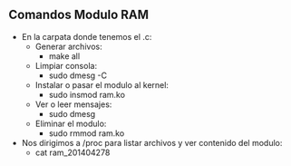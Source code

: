 ## Comandos Modulo RAM

* En la carpata donde tenemos el .c:
    * Generar archivos:
        * make all
    * Limpiar consola:
        * sudo dmesg -C
    * Instalar o pasar el modulo al kernel:
        * sudo insmod ram.ko
    * Ver o leer mensajes:
        * sudo dmesg
    * Eliminar el modulo:
        * sudo rmmod ram.ko
* Nos dirigimos a /proc para listar archivos y ver contenido del modulo:
    * cat ram_201404278